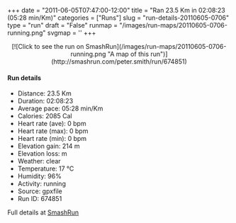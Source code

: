 +++
date = "2011-06-05T07:47:00-12:00"
title = "Ran 23.5 Km in 02:08:23 (05:28 min/Km)"
categories = ["Runs"]
slug = "run-details-20110605-0706"
type = "run"
draft = "False"
runmap = "/images/run-maps/20110605-0706-running.png"
svgmap = '<polyline points="0 57, 1 56, 2 56, 3 56, 5 53, 7 51, 9 49, 14 45, 14 44, 14 44, 12 42, 13 41, 14 41, 15 41, 20 42, 22 43, 26 43, 32 43, 34 44, 38 48, 42 49, 46 48, 49 47, 51 46, 54 47, 55 47, 57 47, 59 45, 58 43, 58 41, 58 41, 63 41, 66 40, 69 41, 70 42, 71 43, 75 43, 77 42, 81 44, 84 45, 87 46, 89 46, 91 45, 92 45, 94 46, 96 46, 100 45, 96 46, 94 46, 92 45, 90 46, 88 46, 87 46, 84 45, 77 42, 75 44, 72 43, 70 43, 69 41, 66 40, 64 41, 63 41, 58 41, 58 41, 58 43, 59 44, 59 45, 58 46, 55 47, 54 47, 51 46, 49 47, 45 48, 41 49, 37 47, 33 44, 28 52, 24 54, 23 56, 22 58, 20 56, 19 54, 18 54, 16 54, 13 55, 11 57, 10 56, 7 56, 6 58, 4 60, 2 60, 2 59">'
+++



<!--more-->

<center>
[![Click to see the run on SmashRun](/images/run-maps/20110605-0706-running.png "A map of this run")](http://smashrun.com/peter.smith/run/674851)
</center>

#### Run details

* Distance: 23.5 Km
* Duration: 02:08:23
* Average pace: 05:28 min/Km
* Calories: 2085 Cal
* Heart rate (ave): 0 bpm
* Heart rate (max): 0 bpm
* Heart rate (min): 0 bpm
* Elevation gain: 214 m
* Elevation loss:  m
* Weather: clear
* Temperature: 17 &deg;C
* Humidity: 96%
* Activity: running
* Source: gpxfile
* Run ID: 674851

Full details at [SmashRun](http://smashrun.com/peter.smith/run/674851)